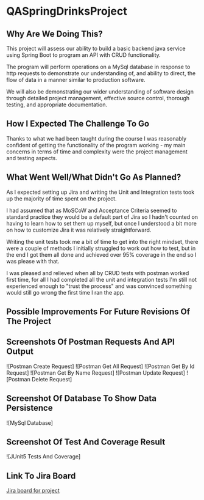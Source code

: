 # QASpringDrinksProject

## Why Are We Doing This?

This project will assess our ability to build a basic backend java service using Spring Boot to program an API with CRUD functionality.  

The program will perform operations on a MySql database in response to http requests to demonstrate our understanding of, and ability to direct, the flow of data in a manner similar to production software.  

We will also be demonstrating our wider understanding of software design through detailed project management, effective source control, thorough testing, and appropriate documentation.

## How I Expected The Challenge To Go

Thanks to what we had been taught during the course I was reasonably confident of getting the functionality of the program working - my main concerns in terms of time and complexity were the project management and testing aspects.

## What Went Well/What Didn't Go As Planned?

As I expected setting up Jira and writing the Unit and Integration tests took up the majority of time spent on the project.  

I had assumed that as MoSCoW and Acceptance Criteria seemed to standard practice they would be a default part of Jira so I hadn't counted on having to learn how to set them up myself, but once I understood a bit more on how to customize Jira it was relatively straightforward.  

Writing the unit tests took me a bit of time to get into the right mindset, there were a couple of methods I initially struggled to work out how to test, but in the end I got them all done and achieved over 95% coverage in the end so I was please with that.

I was pleased and relieved when all by CRUD tests with postman worked first time, for all I had completed all the unit and integration tests I'm still not experienced enough to "trust the process" and was convinced something would still go wrong the first time I ran the app.

## Possible Improvements For Future Revisions Of The Project

## Screenshots Of Postman Requests And API Output
![Postman Create Request]
![Postman Get All Request]
![Postman Get By Id Request]
![Postman Get By Name Request]
![Postman Update Request]
![Postman Delete Request]

## Screenshot Of Database To Show Data Persistence
![MySql Database]

## Screenshot Of Test And Coverage Result
![JUnit5 Tests And Coverage]

## Link To Jira Board
[Jira board for project](https://superqaadventureforce.atlassian.net/jira/software/projects/DRI/boards/3)
